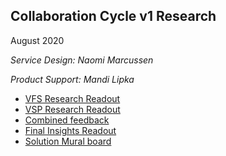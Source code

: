 ## Collaboration Cycle v1 Research
August 2020

*Service Design: Naomi Marcussen*

*Product Support: Mandi Lipka*
- [VFS Research Readout](https://github.com/department-of-veterans-affairs/va.gov-team/blob/master/products/platform/research/collab-cycle-v1/vfs-research/Collab%20Cycle%20v1%20VFS%20Research%20Readout.pdf)
- [VSP Research Readout](https://github.com/department-of-veterans-affairs/va.gov-team/blob/master/products/platform/research/collab-cycle-v1/vsp-research/Collab%20Cycle%20v1%20VSP%20Workshop%20Readout.pdf)
- [Combined feedback](https://app.mural.co/t/adhocvetsgov9623/m/adhocvetsgov9623/1596733329468/4bc14015c0dac748220ae3e21dd8dc225bd6a567)
- [Final Insights Readout](https://github.com/department-of-veterans-affairs/va.gov-team/blob/master/products/platform/research/collab-cycle-v1/Collab%20Cycle%20v1%20Final%20Insights.pdf)
- [Solution Mural board](https://app.mural.co/t/adhocvetsgov9623/m/adhocvetsgov9623/1598480211500/ddf020c67734b3aece3f1074b8a455955c05c4f5)
